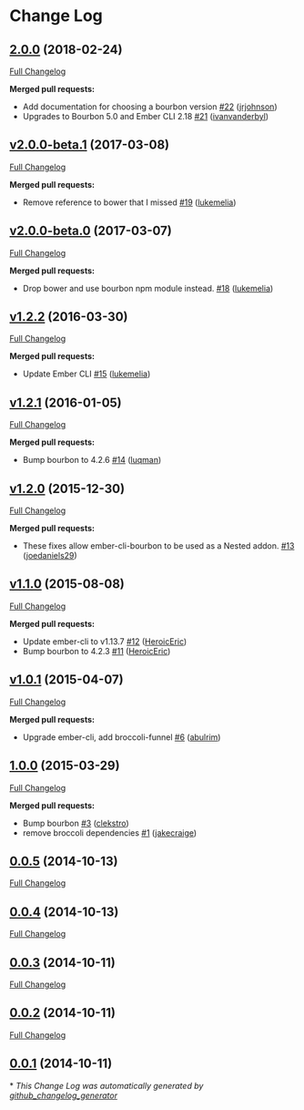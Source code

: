# Change Log

## [2.0.0](https://github.com/yapplabs/ember-cli-bourbon/tree/2.0.0) (2018-02-24)
[Full Changelog](https://github.com/yapplabs/ember-cli-bourbon/compare/v2.0.0-beta.1...2.0.0)

**Merged pull requests:**

- Add documentation for choosing a bourbon version [\#22](https://github.com/yapplabs/ember-cli-bourbon/pull/22) ([jrjohnson](https://github.com/jrjohnson))
- Upgrades to Bourbon 5.0 and Ember CLI 2.18 [\#21](https://github.com/yapplabs/ember-cli-bourbon/pull/21) ([ivanvanderbyl](https://github.com/ivanvanderbyl))

## [v2.0.0-beta.1](https://github.com/yapplabs/ember-cli-bourbon/tree/v2.0.0-beta.1) (2017-03-08)
[Full Changelog](https://github.com/yapplabs/ember-cli-bourbon/compare/v2.0.0-beta.0...v2.0.0-beta.1)

**Merged pull requests:**

- Remove reference to bower that I missed [\#19](https://github.com/yapplabs/ember-cli-bourbon/pull/19) ([lukemelia](https://github.com/lukemelia))

## [v2.0.0-beta.0](https://github.com/yapplabs/ember-cli-bourbon/tree/v2.0.0-beta.0) (2017-03-07)
[Full Changelog](https://github.com/yapplabs/ember-cli-bourbon/compare/v1.2.2...v2.0.0-beta.0)

**Merged pull requests:**

- Drop bower and use bourbon npm module instead. [\#18](https://github.com/yapplabs/ember-cli-bourbon/pull/18) ([lukemelia](https://github.com/lukemelia))

## [v1.2.2](https://github.com/yapplabs/ember-cli-bourbon/tree/v1.2.2) (2016-03-30)
[Full Changelog](https://github.com/yapplabs/ember-cli-bourbon/compare/v1.2.1...v1.2.2)

**Merged pull requests:**

- Update Ember CLI [\#15](https://github.com/yapplabs/ember-cli-bourbon/pull/15) ([lukemelia](https://github.com/lukemelia))

## [v1.2.1](https://github.com/yapplabs/ember-cli-bourbon/tree/v1.2.1) (2016-01-05)
[Full Changelog](https://github.com/yapplabs/ember-cli-bourbon/compare/v1.2.0...v1.2.1)

**Merged pull requests:**

- Bump bourbon to 4.2.6 [\#14](https://github.com/yapplabs/ember-cli-bourbon/pull/14) ([luqman](https://github.com/luqman))

## [v1.2.0](https://github.com/yapplabs/ember-cli-bourbon/tree/v1.2.0) (2015-12-30)
[Full Changelog](https://github.com/yapplabs/ember-cli-bourbon/compare/v1.1.0...v1.2.0)

**Merged pull requests:**

- These fixes allow ember-cli-bourbon to be used as a Nested addon. [\#13](https://github.com/yapplabs/ember-cli-bourbon/pull/13) ([joedaniels29](https://github.com/joedaniels29))

## [v1.1.0](https://github.com/yapplabs/ember-cli-bourbon/tree/v1.1.0) (2015-08-08)
[Full Changelog](https://github.com/yapplabs/ember-cli-bourbon/compare/v1.0.1...v1.1.0)

**Merged pull requests:**

- Update ember-cli to v1.13.7 [\#12](https://github.com/yapplabs/ember-cli-bourbon/pull/12) ([HeroicEric](https://github.com/HeroicEric))
- Bump bourbon to 4.2.3 [\#11](https://github.com/yapplabs/ember-cli-bourbon/pull/11) ([HeroicEric](https://github.com/HeroicEric))

## [v1.0.1](https://github.com/yapplabs/ember-cli-bourbon/tree/v1.0.1) (2015-04-07)
[Full Changelog](https://github.com/yapplabs/ember-cli-bourbon/compare/1.0.0...v1.0.1)

**Merged pull requests:**

- Upgrade ember-cli, add broccoli-funnel [\#6](https://github.com/yapplabs/ember-cli-bourbon/pull/6) ([abulrim](https://github.com/abulrim))

## [1.0.0](https://github.com/yapplabs/ember-cli-bourbon/tree/1.0.0) (2015-03-29)
[Full Changelog](https://github.com/yapplabs/ember-cli-bourbon/compare/0.0.5...1.0.0)

**Merged pull requests:**

- Bump bourbon [\#3](https://github.com/yapplabs/ember-cli-bourbon/pull/3) ([clekstro](https://github.com/clekstro))
- remove broccoli dependencies [\#1](https://github.com/yapplabs/ember-cli-bourbon/pull/1) ([jakecraige](https://github.com/jakecraige))

## [0.0.5](https://github.com/yapplabs/ember-cli-bourbon/tree/0.0.5) (2014-10-13)
[Full Changelog](https://github.com/yapplabs/ember-cli-bourbon/compare/0.0.4...0.0.5)

## [0.0.4](https://github.com/yapplabs/ember-cli-bourbon/tree/0.0.4) (2014-10-13)
[Full Changelog](https://github.com/yapplabs/ember-cli-bourbon/compare/0.0.3...0.0.4)

## [0.0.3](https://github.com/yapplabs/ember-cli-bourbon/tree/0.0.3) (2014-10-11)
[Full Changelog](https://github.com/yapplabs/ember-cli-bourbon/compare/0.0.2...0.0.3)

## [0.0.2](https://github.com/yapplabs/ember-cli-bourbon/tree/0.0.2) (2014-10-11)
[Full Changelog](https://github.com/yapplabs/ember-cli-bourbon/compare/0.0.1...0.0.2)

## [0.0.1](https://github.com/yapplabs/ember-cli-bourbon/tree/0.0.1) (2014-10-11)


\* *This Change Log was automatically generated by [github_changelog_generator](https://github.com/skywinder/Github-Changelog-Generator)*